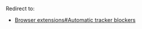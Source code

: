 Redirect to:

*   [Browser extensions#Automatic tracker blockers](/index.php/Browser_extensions#Automatic_tracker_blockers "Browser extensions")